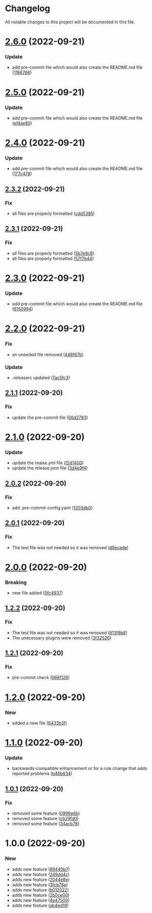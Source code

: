 # Changelog

All notable changes to this project will be documented in this file.

# [2.6.0](https://github.com/niyialimi/semver_test/compare/v2.5.0...v2.6.0) (2022-09-21)


### Update

* add pre-commit file which would also create the README.md file ([1186766](https://github.com/niyialimi/semver_test/commit/1186766c7ab28e2bcc56909dfe8af1d8de879379))

# [2.5.0](https://github.com/niyialimi/semver_test/compare/v2.4.0...v2.5.0) (2022-09-21)


### Update

* add pre-commit file which would also create the README.md file ([ef4ae80](https://github.com/niyialimi/semver_test/commit/ef4ae8086911bfa2d4b1d868520853793296df0f))

# [2.4.0](https://github.com/niyialimi/semver_test/compare/v2.3.2...v2.4.0) (2022-09-21)


### Update

* add pre-commit file which would also create the README.md file ([177c478](https://github.com/niyialimi/semver_test/commit/177c478364c4788575aa6ac10259a9dbb2ed22d1))

## [2.3.2](https://github.com/niyialimi/semver_test/compare/v2.3.1...v2.3.2) (2022-09-21)


### Fix

* all files are properly formatted ([cdd5395](https://github.com/niyialimi/semver_test/commit/cdd53952f5a0a0aa960a351c8886f71e4c4d45c8))

## [2.3.1](https://github.com/niyialimi/semver_test/compare/v2.3.0...v2.3.1) (2022-09-21)


### Fix

* all files are properly formatted ([5b7e9c8](https://github.com/niyialimi/semver_test/commit/5b7e9c829c6e309774fde6fe15fe5a1f2e19f124))
* all files are properly formatted ([57f7b44](https://github.com/niyialimi/semver_test/commit/57f7b4406b53f7ab8a06336eaf6b5896c9ca17ec))

# [2.3.0](https://github.com/niyialimi/semver_test/compare/v2.2.0...v2.3.0) (2022-09-21)


### Update

* add pre-commit file which would also create the README.md file ([6150994](https://github.com/niyialimi/semver_test/commit/615099437b778aab512b116cedadef8c05bd18ee))

# [2.2.0](https://github.com/niyialimi/semver_test/compare/v2.1.1...v2.2.0) (2022-09-21)


### Fix

* an uneeded file removed ([448f67b](https://github.com/niyialimi/semver_test/commit/448f67b2115dbff2dbe30e1bad606ecda69987d5))

### Update

* .releaserc updated ([7ac5fc3](https://github.com/niyialimi/semver_test/commit/7ac5fc3ff31b7cd76ee33a2f01231adf3979d66a))

## [2.1.1](https://github.com/niyialimi/semver_test/compare/v2.1.0...v2.1.1) (2022-09-20)


### Fix

* update the pre-commit file ([06d2783](https://github.com/niyialimi/semver_test/commit/06d2783badcc0e20d60a3d8463ce1f02141f8be9))

# [2.1.0](https://github.com/niyialimi/semver_test/compare/v2.0.2...v2.1.0) (2022-09-20)


### Update

* update the realse.yml file ([f2d1400](https://github.com/niyialimi/semver_test/commit/f2d14008101e808cc27241c8f3723d0217e1962e))
* update the release.json file ([3d4e9f4](https://github.com/niyialimi/semver_test/commit/3d4e9f482b7ebc93c767af114bca9890b0dc2b7f))

## [2.0.2](https://github.com/niyialimi/semver_test/compare/v2.0.1...v2.0.2) (2022-09-20)


### Fix

* add .pre-commit-config.yaml ([1203db0](https://github.com/niyialimi/semver_test/commit/1203db0260ad5b4cda2ad76a1062479028430a89))

## [2.0.1](https://github.com/niyialimi/semver_test/compare/v2.0.0...v2.0.1) (2022-09-20)


### Fix

* The test file was not needed so it was removed ([d9ecade](https://github.com/niyialimi/semver_test/commit/d9ecadea0a4c98d5c79a9a80effac7cad3cf8baf))

# [2.0.0](https://github.com/niyialimi/semver_test/compare/v1.2.2...v2.0.0) (2022-09-20)


### Breaking

* new file added ([0fc4937](https://github.com/niyialimi/semver_test/commit/0fc49373319574368e3def3e55d2f825b993e245))

## [1.2.2](https://github.com/niyialimi/semver_test/compare/v1.2.1...v1.2.2) (2022-09-20)


### Fix

* The test file was not needed so it was removed ([813f8b8](https://github.com/niyialimi/semver_test/commit/813f8b8394f12053cae388e5c071a7e3ba3374c4))
* The unecessary plugins were removed ([3f32526](https://github.com/niyialimi/semver_test/commit/3f32526013e92c397304ca45e995e2724eb07763))

## [1.2.1](https://github.com/niyialimi/semver_test/compare/v1.2.0...v1.2.1) (2022-09-20)


### Fix

* pre-commit check ([066f126](https://github.com/niyialimi/semver_test/commit/066f12616ff2061aa87b569d3089172690ce6035))

# [1.2.0](https://github.com/niyialimi/semver_test/compare/v1.1.0...v1.2.0) (2022-09-20)


### New

* added a new file ([6433b3f](https://github.com/niyialimi/semver_test/commit/6433b3fd5340d6f43dd87c8b42ca55802aac55a4))

# [1.1.0](https://github.com/niyialimi/semver_test/compare/v1.0.1...v1.1.0) (2022-09-20)


### Update

* backwards-compatible enhancement or for a rule change that adds reported problems ([b46b634](https://github.com/niyialimi/semver_test/commit/b46b63475c7a69a68893b1866721fc1ecc93614f))

## [1.0.1](https://github.com/niyialimi/semver_test/compare/v1.0.0...v1.0.1) (2022-09-20)


### Fix

* removed some feature ([0996e6b](https://github.com/niyialimi/semver_test/commit/0996e6b822b2c4c2ae2bbf1b1612f35835e5cfca))
* removed some feature ([cb29fd0](https://github.com/niyialimi/semver_test/commit/cb29fd0511abe451eacc1cf8f36400d6cd1d3d49))
* removed some feature ([34acb78](https://github.com/niyialimi/semver_test/commit/34acb78cf647678770b3b4585065a15af4e938bb))

# 1.0.0 (2022-09-20)


### New

* adds new feature ([89440b7](https://github.com/niyialimi/semver_test/commit/89440b7031770655f14d77d4129a03bccc58e35b))
* adds new feature ([249dd4c](https://github.com/niyialimi/semver_test/commit/249dd4ce9235777711b67538f81e883fcdc816bc))
* adds new feature ([2044e8e](https://github.com/niyialimi/semver_test/commit/2044e8eabeaa99b43b978ff08559e3d696cf936a))
* adds new feature ([3fcb78e](https://github.com/niyialimi/semver_test/commit/3fcb78e2903d44a4af95235537f987666699ecfe))
* adds new feature ([b012022](https://github.com/niyialimi/semver_test/commit/b0120227cfc97fe609b4afc657652fd4964f1b9b))
* adds new feature ([2b0ce00](https://github.com/niyialimi/semver_test/commit/2b0ce00979c456cb65f61f4fb618bb4f63752390))
* adds new feature ([4e47500](https://github.com/niyialimi/semver_test/commit/4e4750074ec83b87e38d140faaee204e062c9600))
* adds new feature ([ab4ed19](https://github.com/niyialimi/semver_test/commit/ab4ed193c9520c39cb655e891f509bfaba195211))
